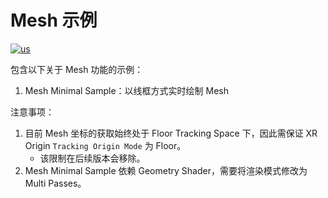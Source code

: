 # Mesh 示例

[![us](https://img.shields.io/badge/lang-us-red.svg)](https://github.com/PlayForDreamDevelopers/MeshSample-Unity/blob/main/README.md)


包含以下关于 Mesh 功能的示例：

1. Mesh Minimal Sample：以线框方式实时绘制 Mesh

注意事项：

1. 目前 Mesh 坐标的获取始终处于 Floor Tracking Space 下，因此需保证 XR Origin `Tracking Origin Mode` 为 Floor。
   - 该限制在后续版本会移除。
2. Mesh Minimal Sample 依赖 Geometry Shader，需要将渲染模式修改为 Multi Passes。